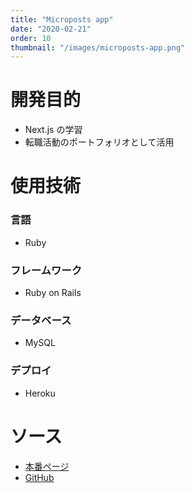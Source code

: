 ```yaml
---
title: "Microposts app"
date: "2020-02-21"
order: 10
thumbnail: "/images/microposts-app.png"
---
```


# 開発目的

- Next.js の学習
- 転職活動のポートフォリオとして活用

# 使用技術

### 言語

- Ruby

### フレームワーク

- Ruby on Rails

### データベース

- MySQL

### デプロイ

- Heroku

# ソース

- [本番ページ](https://twitter-clone-gilt-gamma.vercel.app/)
- [GitHub](https://github.com/kaity-kaity/twitter-clone)
